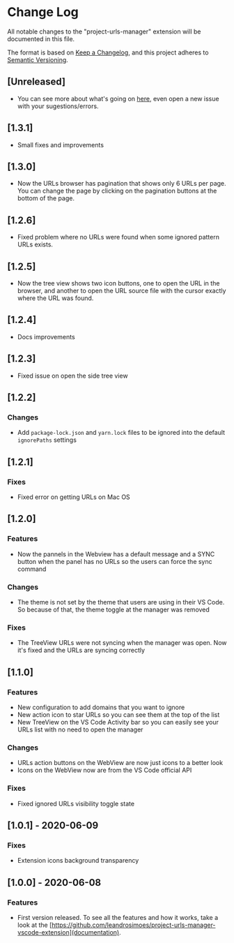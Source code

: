# Change Log

All notable changes to the "project-urls-manager" extension will be documented in this file.

The format is based on [Keep a Changelog](https://keepachangelog.com/en/1.0.0/),
and this project adheres to [Semantic Versioning](https://semver.org/spec/v2.0.0.html).

## [Unreleased]
- You can see more about what's going on [here](https://github.com/leandrosimoes/project-urls-manager-vscode-extension/issues), even open a new issue with your sugestions/errors.

## [1.3.1]
- Small fixes and improvements

## [1.3.0]
- Now the URLs browser has pagination that shows only 6 URLs per page. You can change the page by clicking on the pagination buttons at the bottom of the page.

## [1.2.6]
- Fixed problem where no URLs were found when some ignored pattern URLs exists.

## [1.2.5]
- Now the tree view shows two icon buttons, one to open the URL in the browser, and another to open the URL source file with the cursor exactly where the URL was found.

## [1.2.4]
- Docs improvements

## [1.2.3]
- Fixed issue on open the side tree view

## [1.2.2]
### Changes
- Add `package-lock.json` and `yarn.lock` files to be ignored into the default `ignorePaths` settings

## [1.2.1]
### Fixes
- Fixed error on getting URLs on Mac OS

## [1.2.0]
### Features
- Now the pannels in the Webview has a default message and a SYNC button when the panel has no URLs so the users can force the sync command

### Changes
- The theme is not set by the theme that users are using in their VS Code. So because of that, the theme toggle at the manager was removed

### Fixes
- The TreeView URLs were not syncing when the manager was open. Now it's fixed and the URLs are syncing correctly

## [1.1.0]
### Features
- New configuration to add domains that you want to ignore
- New action icon to star URLs so you can see them at the top of the list
- New TreeView on the VS Code Activity bar so you can easily see your URLs list with no need to open the manager

### Changes
- URLs action buttons on the WebView are now just icons to a better look
- Icons on the WebView now are from the VS Code official API

### Fixes
- Fixed ignored URLs visibility toggle state

## [1.0.1] - 2020-06-09
### Fixes
- Extension icons background transparency

## [1.0.0] - 2020-06-08
### Features
- First version released. To see all the features and how it works, take a look at the [https://github.com/leandrosimoes/project-urls-manager-vscode-extension](documentation).